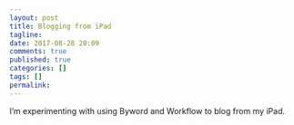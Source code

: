 ```yaml
---
layout: post
title: Blogging from iPad
tagline: 
date: 2017-08-28 20:09
comments: true
published: true
categories: []
tags: []
permalink:
---
```

I’m experimenting with using Byword and Workflow to blog from my iPad. 
